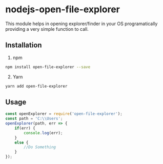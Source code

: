 # nodejs-open-file-explorer
This module helps in opening explorer/finder in your OS programatically providing a very simple function to call.

## Installation

1. npm
```sh
npm install open-file-explorer --save
```
2. Yarn
```sh
yarn add open-file-explorer
```

## Usage

```javascript
const openExplorer = require('open-file-explorer');
const path = 'C:\\Users';
openExplorer(path, err => {
    if(err) {
        console.log(err);
    }
    else {
        //Do Something
    }
});
```

